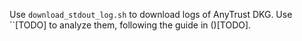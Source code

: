 Use `download_stdout_log.sh` to download logs of AnyTrust DKG.
Use ``[TODO] to analyze them, following the guide in ()[TODO].